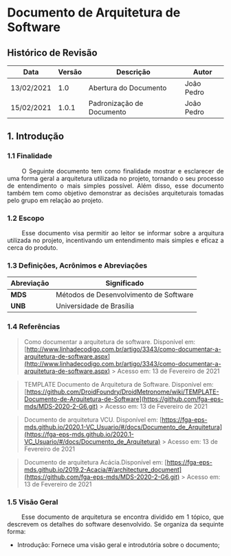 # Documento de Arquitetura de Software

## Histórico de Revisão

Data|Versão|Descrição|Autor
-|-|-|-
13/02/2021|1.0|Abertura do Documento|João Pedro
15/02/2021|1.0.1|Padronização de Documento|João Pedro

## 1. Introdução

### 1.1 Finalidade

<p align = "justify"> &emsp;&emsp; O Seguinte documento tem como finalidade mostrar e esclarecer de uma forma geral a arquitetura utilizada no projeto, tornando o seu processo de entendimento o mais simples possível. Além disso, esse documento também tem como objetivo demonstrar as decisões arquiteturais tomadas pelo grupo em relação ao projeto.</p>

### 1.2 Escopo

<p align = "justify"> &emsp;&emsp; Esse documento visa permitir ao leitor se informar sobre a arquitura utilizada no projeto, incentivando um entendimento mais simples e eficaz a cerca do produto.</p>

### 1.3 Definições, Acrônimos e Abreviações

Abreviação|Significado
-|-
**MDS**| Métodos de Desenvolvimento de Software
**UNB**| Universidade de Brasília

### 1.4 Referências

> Como documentar a arquitetura de software. Disponível em: [http://www.linhadecodigo.com.br/artigo/3343/como-documentar-a-arquitetura-de-software.aspx](http://www.linhadecodigo.com.br/artigo/3343/como-documentar-a-arquitetura-de-software.aspx) > Acesso em: 13 de Fevereiro de 2021

> TEMPLATE Documento de Arquitetura de Software. Disponível em: [https://github.com/DroidFoundry/DroidMetronome/wiki/TEMPLATE-Documento-de-Arquitetura-de-Software](https://github.com/fga-eps-mds/MDS-2020-2-G6.git) > Acesso em: 13 de Fevereiro de 2021


> Documento de arquitetura VCU. Disponível em: [https://fga-eps-mds.github.io/2020.1-VC_Usuario/#/docs/Documento_de_Arquitetura](https://fga-eps-mds.github.io/2020.1-VC_Usuario/#/docs/Documento_de_Arquitetura) > Acesso em: 13 de Fevereiro de 2021


> Documento de arquitetura Acácia.Disponível em: [https://fga-eps-mds.github.io/2019.2-Acacia/#/architecture_document](https://github.com/fga-eps-mds/MDS-2020-2-G6.git) > Acesso em: 13 de Fevereiro de 2021


### 1.5 Visão Geral

<p align="justify"> &emsp;&emsp; Esse documento de arquitetura se encontra dividido em 1 tópico, que descrevem os detalhes do software desenvolvido. Se organiza da sequinte forma: </p>

- Introdução: Fornece uma visão geral e introdutória sobre o documento;
